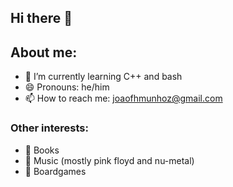## Hi there 👋

## About me:
- 🌱 I’m currently learning C++ and bash
- 😄 Pronouns: he/him
- 📫 How to reach me: joaofhmunhoz@gmail.com

### Other interests:
- 📖 Books
- 🎵 Music (mostly pink floyd and nu-metal)
- 🎲 Boardgames
